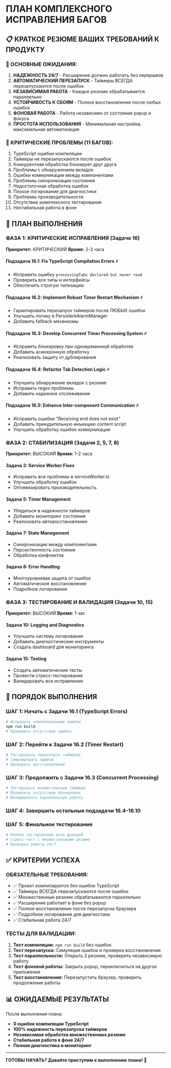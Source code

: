 # ПЛАН КОМПЛЕКСНОГО ИСПРАВЛЕНИЯ БАГОВ

## 📋 КРАТКОЕ РЕЗЮМЕ ВАШИХ ТРЕБОВАНИЙ К ПРОДУКТУ

### 🎯 ОСНОВНЫЕ ОЖИДАНИЯ:
1. **НАДЕЖНОСТЬ 24/7** - Расширение должно работать без перерывов
2. **АВТОМАТИЧЕСКИЙ ПЕРЕЗАПУСК** - Таймеры ВСЕГДА перезапускаются после ошибок
3. **НЕЗАВИСИМАЯ РАБОТА** - Каждое резюме обрабатывается параллельно
4. **УСТОЙЧИВОСТЬ К СБОЯМ** - Полное восстановление после любых ошибок
5. **ФОНОВАЯ РАБОТА** - Работа независимо от состояния popup и фокуса
6. **ПРОСТОТА ИСПОЛЬЗОВАНИЯ** - Минимальная настройка, максимальная автоматизация

### 🚨 КРИТИЧЕСКИЕ ПРОБЛЕМЫ (11 БАГОВ):
1. TypeScript ошибки компиляции
2. Таймеры не перезапускаются после ошибок
3. Конкурентная обработка блокирует друг друга
4. Проблемы с обнаружением вкладок
5. Ошибки коммуникации между компонентами
6. Проблемы синхронизации состояния
7. Недостаточная обработка ошибок
8. Плохое логирование для диагностики
9. Проблемы производительности
10. Отсутствие комплексного тестирования
11. Нестабильная работа в фоне

## 🎯 ПЛАН ВЫПОЛНЕНИЯ

### ФАЗА 1: КРИТИЧЕСКИЕ ИСПРАВЛЕНИЯ (Задача 16)
**Приоритет:** КРИТИЧЕСКИЙ
**Время:** 2-3 часа

#### Подзадача 16.1: Fix TypeScript Compilation Errors ⚡
- Исправить ошибку `processingTabs declared but never read`
- Проверить все типы и интерфейсы
- Обеспечить строгую типизацию

#### Подзадача 16.2: Implement Robust Timer Restart Mechanism ⚡
- Гарантировать перезапуск таймеров после ЛЮБЫХ ошибок
- Улучшить логику в PersistentAlarmManager
- Добавить fallback механизмы

#### Подзадача 16.3: Develop Concurrent Timer Processing System ⚡
- Исправить блокировку при одновременной обработке
- Добавить асинхронную обработку
- Реализовать защиту от дублирования

#### Подзадача 16.4: Refactor Tab Detection Logic ⚡
- Улучшить обнаружение вкладок с резюме
- Исправить regex проблемы
- Добавить надежное отслеживание

#### Подзадача 16.5: Enhance Inter-component Communication ⚡
- Исправить ошибки "Receiving end does not exist"
- Добавить принудительную инъекцию content script
- Улучшить обработку ошибок коммуникации

### ФАЗА 2: СТАБИЛИЗАЦИЯ (Задачи 2, 5, 7, 8)
**Приоритет:** ВЫСОКИЙ
**Время:** 1-2 часа

#### Задача 2: Service Worker Fixes
- Исправить все проблемы в serviceWorker.ts
- Улучшить обработку ошибок
- Оптимизировать производительность

#### Задача 5: Timer Management
- Убедиться в надежности таймеров
- Добавить мониторинг состояния
- Реализовать автовосстановление

#### Задача 7: State Management
- Синхронизация между компонентами
- Персистентность состояния
- Обработка конфликтов

#### Задача 8: Error Handling
- Многоуровневая защита от ошибок
- Автоматическое восстановление
- Подробное логирование

### ФАЗА 3: ТЕСТИРОВАНИЕ И ВАЛИДАЦИЯ (Задачи 10, 15)
**Приоритет:** ВЫСОКИЙ
**Время:** 1 час

#### Задача 10: Logging and Diagnostics
- Улучшить систему логирования
- Добавить диагностические инструменты
- Создать dashboard для мониторинга

#### Задача 15: Testing
- Создать автоматические тесты
- Провести стресс-тестирование
- Валидировать все исправления

## 🚀 ПОРЯДОК ВЫПОЛНЕНИЯ

### ШАГ 1: Начать с Задачи 16.1 (TypeScript Errors)
```bash
# Исправить компиляционные ошибки
npm run build
# Проверить отсутствие ошибок
```

### ШАГ 2: Перейти к Задаче 16.2 (Timer Restart)
```bash
# Тестировать перезапуск таймеров
# Симулировать ошибки
# Проверить восстановление
```

### ШАГ 3: Продолжить с Задачи 16.3 (Concurrent Processing)
```bash
# Тестировать множественные таймеры
# Проверить отсутствие блокировок
# Валидировать параллельную работу
```

### ШАГ 4: Завершить остальные подзадачи 16.4-16.10

### ШАГ 5: Финальное тестирование
```bash
# Полное тестирование всех функций
# Стресс-тест с множественными резюме
# Проверка работы 24/7
```

## ✅ КРИТЕРИИ УСПЕХА

### ОБЯЗАТЕЛЬНЫЕ ТРЕБОВАНИЯ:
- ✅ Проект компилируется без ошибок TypeScript
- ✅ Таймеры ВСЕГДА перезапускаются после ошибок
- ✅ Множественные резюме обрабатываются параллельно
- ✅ Расширение работает в фоне без popup
- ✅ Полное восстановление после перезапуска браузера
- ✅ Подробное логирование для диагностики
- ✅ Стабильная работа 24/7

### ТЕСТЫ ДЛЯ ВАЛИДАЦИИ:
1. **Тест компиляции:** `npm run build` без ошибок
2. **Тест перезапуска:** Симуляция ошибок и проверка восстановления
3. **Тест параллельности:** Открыть 2 резюме, проверить независимую работу
4. **Тест фоновой работы:** Закрыть popup, переключиться на другое приложение
5. **Тест восстановления:** Перезапустить браузер, проверить продолжение работы

## 📊 ОЖИДАЕМЫЕ РЕЗУЛЬТАТЫ

После выполнения плана:
- **0 ошибок компиляции TypeScript**
- **100% надежность перезапуска таймеров**
- **Независимая обработка множественных резюме**
- **Стабильная работа в фоне 24/7**
- **Полная диагностика и мониторинг**

---

**ГОТОВЫ НАЧАТЬ? Давайте приступим к выполнению плана! 🚀** 